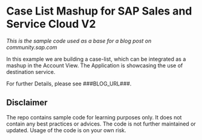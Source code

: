 # Case List Mashup for SAP Sales and Service Cloud V2

*This is the sample code used as a base for a blog post on community.sap.com*

In this example we are building a case-list, which can be integrated as a mashup in the Account View. The Application is showcasing the use of destination service.

For further Details, please see ###BLOG_URL###.

## Disclaimer

The repo contains sample code for learning purposes only. It does not contain any best practices or advices. The code is not further maintained or updated. Usage of the code is on your own risk.